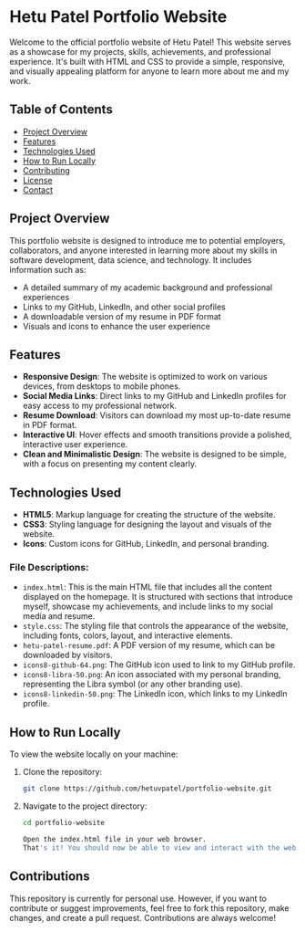 # Hetu Patel Portfolio Website

Welcome to the official portfolio website of Hetu Patel! This website serves as a showcase for my projects, skills, achievements, and professional experience. It's built with HTML and CSS to provide a simple, responsive, and visually appealing platform for anyone to learn more about me and my work.

## Table of Contents

- [Project Overview](#project-overview)
- [Features](#features)
- [Technologies Used](#technologies-used)
- [How to Run Locally](#how-to-run-locally)
- [Contributing](#contributing)
- [License](#license)
- [Contact](#contact)

## Project Overview

This portfolio website is designed to introduce me to potential employers, collaborators, and anyone interested in learning more about my skills in software development, data science, and technology. It includes information such as:

- A detailed summary of my academic background and professional experiences
- Links to my GitHub, LinkedIn, and other social profiles
- A downloadable version of my resume in PDF format
- Visuals and icons to enhance the user experience

## Features

- **Responsive Design**: The website is optimized to work on various devices, from desktops to mobile phones.
- **Social Media Links**: Direct links to my GitHub and LinkedIn profiles for easy access to my professional network.
- **Resume Download**: Visitors can download my most up-to-date resume in PDF format.
- **Interactive UI**: Hover effects and smooth transitions provide a polished, interactive user experience.
- **Clean and Minimalistic Design**: The website is designed to be simple, with a focus on presenting my content clearly.

## Technologies Used

- **HTML5**: Markup language for creating the structure of the website.
- **CSS3**: Styling language for designing the layout and visuals of the website.
- **Icons**: Custom icons for GitHub, LinkedIn, and personal branding.


### File Descriptions:

- `index.html`: This is the main HTML file that includes all the content displayed on the homepage. It is structured with sections that introduce myself, showcase my achievements, and include links to my social media and resume.
- `style.css`: The styling file that controls the appearance of the website, including fonts, colors, layout, and interactive elements.
- `hetu-patel-resume.pdf`: A PDF version of my resume, which can be downloaded by visitors.
- `icons8-github-64.png`: The GitHub icon used to link to my GitHub profile.
- `icons8-libra-50.png`: An icon associated with my personal branding, representing the Libra symbol (or any other branding use).
- `icons8-linkedin-50.png`: The LinkedIn icon, which links to my LinkedIn profile.

## How to Run Locally

To view the website locally on your machine:

1. Clone the repository:
   ```bash
   git clone https://github.com/hetuvpatel/portfolio-website.git
2. Navigate to the project directory:
   ```bash
   cd portfolio-website
   
   Open the index.html file in your web browser.
   That's it! You should now be able to view and interact with the website locally.

## Contributions
This repository is currently for personal use. However, if you want to contribute or suggest improvements, feel free to fork this repository, make changes, and create a pull request. Contributions are always welcome!
